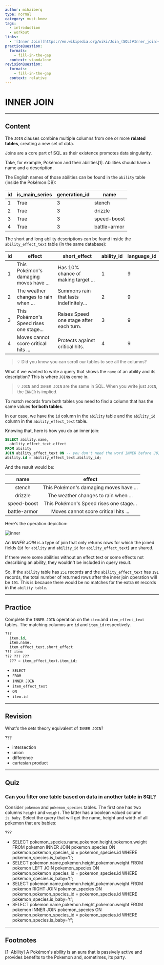 ```yaml
---
author: mihaiberq
type: normal
category: must-know
tags:
  - introduction
  - workout
links:
  - '[Inner Join](https://en.wikipedia.org/wiki/Join_(SQL)#Inner_join){website}'
practiceQuestion:
  formats:
    - fill-in-the-gap
  context: standalone
revisionQuestion:
  formats:
    - fill-in-the-gap
  context: relative
---
```


# INNER JOIN


---

## Content

The `JOIN` clauses combine multiple columns from one or more **related tables**, creating a new set of data. 

Joins are a core part of SQL as their existence promotes data singularity.

Take, for example, Pokémon and their abilities[1]. Abilities should have a name and a description.

The English names of those abilities can be found in the `ability` table (inside the Pokémon DB):

| id | is_main_series | generation_id | name         |
| -- | -------------- | ------------- | ------------ |
| 1  | True           | 3             | stench       |
| 2  | True           | 3             | drizzle      |
| 3  | True           | 3             | speed-boost  |
| 4  | True           | 3             | battle-armor |

The short and long ability descriptions can be found inside the `ability_effect_text` table (in the same database):

| id | effect                                  | short_effect                            | ability_id | language_id |
| -- | --------------------------------------- | --------------------------------------- | ---------- | ----------- |
| 1  | This Pokémon's damaging moves have ...  | Has 10% chance of making target ...     | 1          | 9           |
| 2  | The weather changes to rain when ...    | Summons rain that lasts indefinitely... | 2          | 9           |
| 3  | This Pokémon's Speed rises one stage... | Raises Speed one stage after each turn. | 3          | 9           |
| 4  | Moves cannot score critical hits ...    | Protects against critical hits.         | 4          | 9           |

> 💡 Did you know you can scroll our tables to see all the columns?

What if we wanted to write a query that shows the `name` of an ability and its description? This is where `JOIN`s come in.

> 💡 `JOIN` and `INNER JOIN` are the same in SQL. When you write just `JOIN`, the `INNER` is implied.

To match records from both tables you need to find a column that has the same values **for both tables**.

In our case, we have the `id` column in the `ability` table and the `ability_id` column in the `ability_effect_text` table.

Knowing that, here is how you do an inner join:

```sql
SELECT ability.name,
  ability_effect_text.effect
FROM ability
JOIN ability_effect_text ON -- you don't need the word INNER before JOIN because it's implied
ability.id = ability_effect_text.ability_id;
```

And the result would be:

|     name     |                  effect                 |
| :----------: | :-------------------------------------: |
|    stench    |  This Pokémon's damaging moves have ... |
|    drizzle   |   The weather changes to rain when ...  |
|  speed-boost | This Pokémon's Speed rises one stage... |
| battle-armor |   Moves cannot score critical hits ...  |

Here's the operation depiction:

![inner](https://img.enkipro.com/95135d7d0e142beccf7aa4ca6924530d.png)

An *INNER JOIN* is a type of join that only returns rows for which the joined fields (`id` for `ability` and `ability_id` for `ability_effect_text`) are shared.

If there were some abilities without an effect text or some effects not describing an ability, they wouldn't be included in query result.

So, if the `ability` table has `251` records and the `ability_effect_text` has `191` records, the total number of returned rows after the inner join operation will be `191`. This is because there would be no matches for the extra `60` records in the `ability table`.  


---

## Practice

Complete the `INNER JOIN` operation on the `item` and `item_effect_text` tables. The matching columns are `id` and `item_id` respectively.

```sql
??? 
  item.id, 
  item.name,
  item_effect_text.short_effect
??? item
??? ??? ???
  ??? = item_effect_text.item_id;
```

- `SELECT`
- `FROM`
- `INNER JOIN`
- `item_effect_text`
- `ON`
- `item.id`


---

## Revision

What's the sets theory equivalent of `INNER JOIN`?

???

- intersection
- union
- difference
- cartesian product


---

## Quiz

### Can you filter one table based on data in another table in SQL?


Consider `pokemon` and `pokemon_species` tables. The first one has two columns `height` and `weight`. The latter has a boolean valued column `is_baby`.
Select the query that will get the name, height and width of all pokemon that are babies:

 ???

- SELECT pokemon_species.name,pokemon.height,pokemon.weight FROM pokemon INNER JOIN pokemon_species ON pokemon.pokemon_species_id = pokemon_species.id WHERE pokemon_species.is_baby='t';
- SELECT pokemon.name,pokemon.height,pokemon.weight FROM pokemon LEFT JOIN pokemon_species ON pokemon.pokemon_species_id = pokemon_species.id WHERE pokemon_species.is_baby='t';
- SELECT pokemon.name,pokemon.height,pokemon.weight FROM pokemon RIGHT JOIN pokemon_species ON pokemon.pokemon_species_id = pokemon_species.id WHERE pokemon_species.is_baby='t';
- SELECT pokemon.name,pokemon.height,pokemon.weight FROM pokemon INNER JOIN pokemon_species ON pokemon.pokemon_species_id = pokemon_species.id WHERE pokemon_species.is_baby='f';


---

## Footnotes

[1: Ability]
A Pokémon's ability is an aura that is passively active and provides benefits to the Pokemon and, sometimes, its party.
